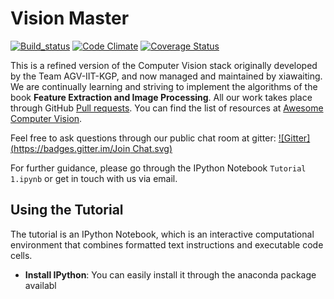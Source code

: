 Vision Master
===============
[![Build_status](https://travis-ci.org/xiawaiting/vision-master.svg?branch=master)](https://travis-ci.org/xiawaiting/vision-master) [![Code Climate](https://codeclimate.com/github/xiawaiting/vision-master/badges/gpa.svg)](https://codeclimate.com/github/xiawaiting/vision-master) [![Coverage Status](https://coveralls.io/repos/xiawaiting/vision-master/badge.svg)](https://coveralls.io/r/xiawaiting/vision-master)  

 This is a refined version of the Computer Vision stack originally developed by the Team AGV-IIT-KGP, and now managed and maintained by xiawaiting. We are continually learning and striving to implement the algorithms of the book **Feature Extraction and Image Processing**. All our work takes place through GitHub [Pull requests](https://github.com/xiawaiting/vision-master). You can find the list of resources at [Awesome Computer Vision](https://github.com/xiawaiting/awesome-computer-vision).

 Feel free to ask questions through our public chat room at gitter: [![Gitter](https://badges.gitter.im/Join Chat.svg)](https://gitter.im/xiawaiting/vision-master?utm_source=badge&utm_medium=badge&utm_campaign=pr-badge&utm_content=badge)  

For further guidance, please go through the IPython Notebook `Tutorial 1.ipynb` or get in touch with us via email.

Using the Tutorial
------------------

The tutorial is an IPython Notebook, which is an interactive computational environment that combines formatted text instructions and executable code cells.  

* **Install IPython**: You can easily install it through the anaconda package availabl